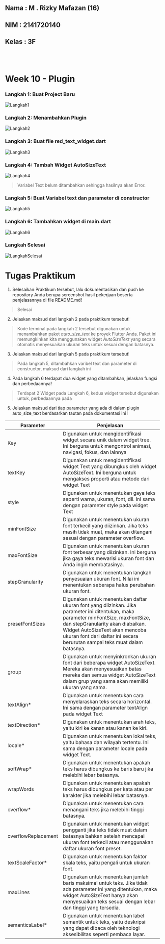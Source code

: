 ## Nama : M . Rizky Mafazan (16)
## NIM : 2141720140
## Kelas : 3F

<br>
<br>

# Week 10 - Plugin

### Langkah 1: Buat Project Baru
![Langkah1](docs/Langkah1.png)

### Langkah 2: Menambahkan Plugin
![Langkah2](docs/Langkah2.png)

### Langkah 3: Buat file red_text_widget.dart
![Langkah3](docs/Langkah3.png)

### Langkah 4: Tambah Widget AutoSizeText
![Langkah4](docs/Langkah4.png)
>Variabel Text belum ditambahkan sehingga hasilnya akan Error.

### Langkah 5: Buat Variabel text dan parameter di constructor
![Langkah5](docs/Langkah5.png)

### Langkah 6: Tambahkan widget di main.dart
![Langkah6](docs/Langkah6.png)

### Langkah Selesai
![LangkahSelesai](docs/LangkahSelesai.png)

# Tugas Praktikum

1. Selesaikan Praktikum tersebut, lalu dokumentasikan dan push ke repository Anda berupa screenshot hasil pekerjaan beserta penjelasannya di file README.md!
> Selesai
2. Jelaskan maksud dari langkah 2 pada praktikum tersebut!
> Kode terminal pada langkah 2 tersebut digunakan untuk menambahkan paket *auto_size_text* ke proyek Flutter Anda. Paket ini memungkinkan kita menggunakan widget *AutoSizeText* yang secara otomatis menyesuaikan ukuran teks untuk sesuai dengan batasnya.
3. Jelaskan maksud dari langkah 5 pada praktikum tersebut!
> Pada langkah 5, ditambahkan varibel text dan parameter di constructor, maksud dari langkah ini
4. Pada langkah 6 terdapat dua widget yang ditambahkan, jelaskan fungsi dan perbedaannya!
> Terdapat 2 Widget pada Langkah 6, kedua widget tersebut digunakan untuk, perbedaannya pada 
5. Jelaskan maksud dari tiap parameter yang ada di dalam plugin auto_size_text berdasarkan tautan pada dokumentasi ini !

|Parameter          |Penjelasan                
|-------------------|-------------------------------
|Key                |Digunakan untuk mengidentifikasi widget secara unik dalam widget tree. Ini berguna untuk mengontrol animasi, navigasi, fokus, dan lainnya
|textKey            |Digunakan untuk mengidentifikasi widget Text yang dibungkus oleh widget AutoSizeText. Ini berguna untuk mengakses properti atau metode dari widget Text
|style              |Digunakan untuk menentukan gaya teks seperti warna, ukuran, font, dll. Ini sama dengan parameter style pada widget Text
|minFontSize        |Digunakan untuk menentukan ukuran font terkecil yang diizinkan. Jika teks masih tidak muat, maka akan ditangani sesuai dengan parameter overflow.
|maxFontSize        |Digunakan untuk menentukan ukuran font terbesar yang diizinkan. Ini berguna jika gaya teks mewarisi ukuran font dan Anda ingin membatasinya.
|stepGranularity    |Digunakan untuk menentukan langkah penyesuaian ukuran font. Nilai ini menentukan seberapa halus perubahan ukuran font.
|presetFontSizes    |Digunakan untuk menentukan daftar ukuran font yang diizinkan. Jika parameter ini ditentukan, maka parameter minFontSize, maxFontSize, dan stepGranularity akan diabaikan. Widget AutoSizeText akan mencoba ukuran font dari daftar ini secara berurutan sampai teks muat dalam batasnya.
|group              |Digunakan untuk menyinkronkan ukuran font dari beberapa widget AutoSizeText. Mereka akan menyesuaikan batas mereka dan semua widget AutoSizeText dalam grup yang sama akan memiliki ukuran yang sama.
|textAlign*         |Digunakan untuk menentukan cara menyelaraskan teks secara horizontal. Ini sama dengan parameter textAlign pada widget Text
|textDirection*     |Digunakan untuk menentukan arah teks, yaitu kiri ke kanan atau kanan ke kiri.
|locale*            |Digunakan untuk menentukan lokal teks, yaitu bahasa dan wilayah tertentu. Ini sama dengan parameter locale pada widget Text.
|softWrap*          |Digunakan untuk menentukan apakah teks harus dibungkus ke baris baru jika melebihi lebar batasnya. 
|wrapWords          |Digunakan untuk menentukan apakah teks harus dibungkus per kata atau per karakter jika melebihi lebar batasnya.
|overflow*          |Digunakan untuk menentukan cara menangani teks jika melebihi tinggi batasnya.
|overflowReplacement|Digunakan untuk menentukan widget pengganti jika teks tidak muat dalam batasnya bahkan setelah mencapai ukuran font terkecil atau menggunakan daftar ukuran font preset.
|textScaleFactor*   |Digunakan untuk menentukan faktor skala teks, yaitu pengali untuk ukuran font.
|maxLines           |Digunakan untuk menentukan jumlah baris maksimal untuk teks. Jika tidak ada parameter ini yang ditentukan, maka widget AutoSizeText hanya akan menyesuaikan teks sesuai dengan lebar dan tinggi yang tersedia.
|semanticsLabel*    |Digunakan untuk menentukan label semantik untuk teks, yaitu deskripsi yang dapat dibaca oleh teknologi aksesibilitas seperti pembaca layar.
